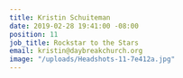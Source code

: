 ```yaml
---
title: Kristin Schuiteman
date: 2019-02-28 19:41:00 -08:00
position: 11
job_title: Rockstar to the Stars
email: kristin@daybreakchurch.org
image: "/uploads/Headshots-11-7e412a.jpg"
---
```


